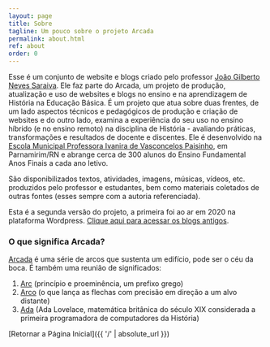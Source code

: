 ```yaml
---
layout: page
title: Sobre
tagline: Um pouco sobre o projeto Arcada
permalink: about.html
ref: about
order: 0
---
```


Esse é um conjunto de website e blogs criado pelo professor [João Gilberto Neves Saraiva](https://0jonjo.github.io/0jonjo/). Ele faz parte do Arcada, um projeto de produção, atualização e uso de websites e blogs no ensino e na aprendizagem de História na Educação Básica. É um projeto que atua sobre duas frentes, de um lado aspectos técnicos e pedagógicos de produção e criação de websites e do outro lado, examina a experiência do seu uso no ensino híbrido (e no ensino remoto) na disciplina de História - avaliando práticas, transformações e resultados de docente e discentes. Ele é desenvolvido na [Escola Municipal Professora Ivanira de Vasconcelos Paisinho](https://parnamirim.rn.gov.br/newsItem.jsp?p=7449), em Parnamirim/RN e abrange cerca de 300 alunos do Ensino Fundamental Anos Finais a cada ano letivo.

São disponibilizados textos, atividades, imagens, músicas, vídeos, etc. produzidos pelo professor e estudantes, bem como materiais coletados de outras fontes (esses sempre com a autoria referenciada).

Esta é a segunda versão do projeto, a primeira foi ao ar em 2020 na plataforma Wordpress. [Clique aqui para acessar os blogs antigos](https://joaogilberto0.wordpress.com/escola/).

### O que significa Arcada?

[Arcada](https://dicionario.priberam.org/arcada) é uma série de arcos que sustenta um edifício, pode ser o céu da boca. É também uma reunião de significados:
 
1. [Arc](http://www.educacional.com.br/upload/blogSite/5094/5094442/9140/PREFIXOS%20GREGOS%20E%20LATINOS.pdf) (princípio e proeminência, um prefixo grego) 
2. [Arco](https://dicionario.priberam.org/arco) (o que lança as flechas com precisão em direção a um alvo distante) 
3. [Ada](https://pt.wikipedia.org/wiki/Ada_Lovelace) (Ada Lovelace, matemática britânica do século XIX considerada a primeira programadora de computadores da História)

[Retornar a Página Inicial]({{ '/' | absolute_url }})

